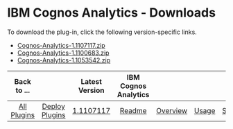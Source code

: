 
# IBM Cognos Analytics - Downloads

To download the plug-in, click the following version-specific links.
- [Cognos-Analytics-1.1107117.zip](https://raw.githubusercontent.com/UrbanCode/IBM-UCD-PLUGINS/main/files/cognos-analytics/Cognos-Analytics-1.1107117.zip)
- [Cognos-Analytics-1.1100683.zip](https://raw.githubusercontent.com/UrbanCode/IBM-UCD-PLUGINS/main/files/cognos-analytics/Cognos-Analytics-1.1100683.zip)
- [Cognos-Analytics-1.1053542.zip](https://raw.githubusercontent.com/UrbanCode/IBM-UCD-PLUGINS/main/files/cognos-analytics/Cognos-Analytics-1.1053542.zip)

|Back to ...||Latest Version|IBM Cognos Analytics ||||
| :---: | :---: | :---: | :---: | :---: | :---: | :---: |
|[All Plugins](../../index.md)|[Deploy Plugins](../README.md)|[1.1107117](https://raw.githubusercontent.com/UrbanCode/IBM-UCD-PLUGINS/main/files/cognos-analytics/Cognos-Analytics-1.1107117.zip)|[Readme](README.md)|[Overview](overview.md)|[Usage](usage.md)|[Steps](steps.md)|
